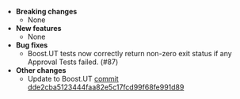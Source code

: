 <!-- See the [v.x.y.z milestone](https://github.com/approvals/ApprovalTests.cpp/milestone/__MILESTONE_NUMBER__?closed=1) for the full list of changes. -->

* **Breaking changes**
    * None
* **New features**
    * None
* **Bug fixes**
    * Boost.UT tests now correctly return non-zero exit status if any Approval Tests failed. (#87)
* **Other changes**
    * Update to Boost.UT [commit dde2cba5123444faa82e5c17fcd99f68fe991d89](https://github.com/boost-experimental/ut/commit/dde2cba5123444faa82e5c17fcd99f68fe991d89)

